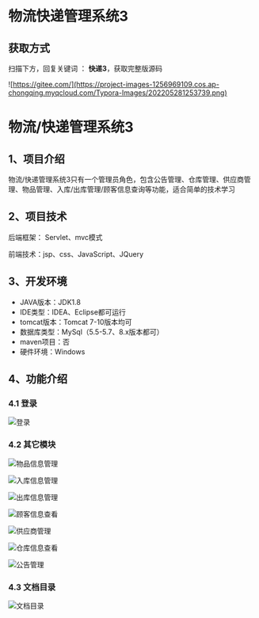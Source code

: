 # 物流快递管理系统3
## 获取方式

扫描下方，回复关键词  ： **快递3**，获取完整版源码

![https://gitee.com/](https://project-images-1256969109.cos.ap-chongqing.myqcloud.com/Typora-Images/202205281253739.png)

# 物流/快递管理系统3



## 1、项目介绍

物流/快递管理系统3只有一个管理员角色，包含公告管理、仓库管理、供应商管理、物品管理、入库/出库管理/顾客信息查询等功能，适合简单的技术学习


## 2、项目技术

后端框架： Servlet、mvc模式

前端技术：jsp、css、JavaScript、JQuery

## 3、开发环境

- JAVA版本：JDK1.8
- IDE类型：IDEA、Eclipse都可运行
- tomcat版本：Tomcat 7-10版本均可
- 数据库类型：MySql（5.5-5.7、8.x版本都可） 
- maven项目：否
- 硬件环境：Windows


## 4、功能介绍

### 4.1 登录

![登录](https://www.codeshop.fun/Typora-Images/202309242105566.jpg)

### 4.2 其它模块

![物品信息管理](https://www.codeshop.fun/Typora-Images/202309242105171.jpg)

![入库信息管理](https://www.codeshop.fun/Typora-Images/202309242106694.jpg)

![出库信息管理](https://www.codeshop.fun/Typora-Images/202309242106366.jpg)

![顾客信息查看](https://www.codeshop.fun/Typora-Images/202309242106835.jpg)

![供应商管理](https://www.codeshop.fun/Typora-Images/202309242106907.jpg)

![仓库信息查看](https://www.codeshop.fun/Typora-Images/202309242106203.jpg)

![公告管理](https://www.codeshop.fun/Typora-Images/202309242106475.jpg)

### 4.3 文档目录

![文档目录](https://www.codeshop.fun/Typora-Images/202309242106545.jpg)





